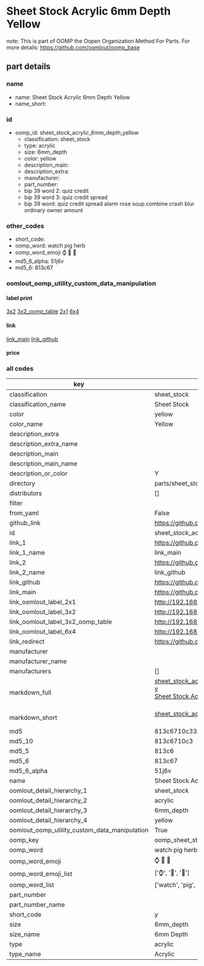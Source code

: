 # Sheet Stock Acrylic 6mm Depth Yellow  

note: This is part of OOMP the Oopen Organization Method For Parts. For more details: https://github.com/oomlout/oomp_base

##  part details
  







### name
* name: Sheet Stock Acrylic 6mm Depth Yellow
* name_short: 
### id
* oomp_id: sheet_stock_acrylic_6mm_depth_yellow
  * classification: sheet_stock
  * type: acrylic
  * size: 6mm_depth
  * color: yellow
  * description_main: 
  * description_extra: 
  * manufacturer: 
  * part_number: 
  * bip 39 word 2: quiz credit
  * bip 39 word 3: quiz credit spread
  * bip 39 word: quiz credit spread alarm rose soup combine crash blur ordinary owner amount

### other_codes
* short_code: 
* oomp_word: watch pig herb
* oomp_word_emoji :watch: :pig: :herb:
* md5_6_alpha: 51j6v
* md5_6: 813c67






### oomlout_oomp_utility_custom_data_manipulation
#### label print
[3x2](http://192.168.1.245:1112/?label=oomp%2051j6v)
[3x2_oomp_table](http://192.168.1.108:1112/?label=oomp%2051j6v)
[2x1](http://192.168.1.242:1112/?label=oomp%2051j6v)
[6x4](http://192.168.1.55:1112/?label=oomp%2051j6v)    

#### link

[link_main](https://github.com/oomlout/oomlout_oomp_version_1_messy/tree/main/parts/sheet_stock_acrylic_6mm_depth_yellow) [link_github](https://github.com/oomlout/oomlout_oomp_version_1_messy/tree/main/parts/sheet_stock_acrylic_6mm_depth_yellow)                             

#### price







### all codes 
| key | value |  
| --- | --- |  
| classification | sheet_stock |  
| classification_name | Sheet Stock |  
| color | yellow |  
| color_name | Yellow |  
| description_extra |  |  
| description_extra_name |  |  
| description_main |  |  
| description_main_name |  |  
| description_or_color | Y  |  
| directory | parts/sheet_stock_acrylic_6mm_depth_yellow |  
| distributors | [] |  
| filter |  |  
| from_yaml | False |  
| github_link | https://github.com/oomlout/oomlout_oomp_part_src/tree/main/parts/sheet_stock_acrylic_6mm_depth_yellow |  
| id | sheet_stock_acrylic_6mm_depth_yellow |  
| link_1 | https://github.com/oomlout/oomlout_oomp_version_1_messy/tree/main/parts/sheet_stock_acrylic_6mm_depth_yellow |  
| link_1_name | link_main |  
| link_2 | https://github.com/oomlout/oomlout_oomp_version_1_messy/tree/main/parts/sheet_stock_acrylic_6mm_depth_yellow |  
| link_2_name | link_github |  
| link_github | https://github.com/oomlout/oomlout_oomp_version_1_messy/tree/main/parts/sheet_stock_acrylic_6mm_depth_yellow |  
| link_main | https://github.com/oomlout/oomlout_oomp_version_1_messy/tree/main/parts/sheet_stock_acrylic_6mm_depth_yellow |  
| link_oomlout_label_2x1 | http://192.168.1.242:1112/?label=oomp%2051j6v |  
| link_oomlout_label_3x2 | http://192.168.1.245:1112/?label=oomp%2051j6v |  
| link_oomlout_label_3x2_oomp_table | http://192.168.1.108:1112/?label=oomp%2051j6v |  
| link_oomlout_label_6x4 | http://192.168.1.55:1112/?label=oomp%2051j6v |  
| link_redirect | https://github.com/oomlout/oomlout_oomp_version_1_messy/tree/main/parts/sheet_stock_acrylic_6mm_depth_yellow |  
| manufacturer |  |  
| manufacturer_name |  |  
| manufacturers | [] |  
| markdown_full | [sheet_stock_acrylic_6mm_depth_yellow](none)<br>[y](none)<br>[Sheet Stock Acrylic 6Mm Depth Yellow](none)<br><br> |  
| markdown_short | [sheet_stock_acrylic_6mm_depth_yellow](none)<br><br> |  
| md5 | 813c6710c33265bf3fde005da60cc57f |  
| md5_10 | 813c6710c3 |  
| md5_5 | 813c6 |  
| md5_6 | 813c67 |  
| md5_6_alpha | 51j6v |  
| name | Sheet Stock Acrylic 6mm Depth Yellow |  
| oomlout_detail_hierarchy_1 | sheet_stock |  
| oomlout_detail_hierarchy_2 | acrylic |  
| oomlout_detail_hierarchy_3 | 6mm_depth |  
| oomlout_detail_hierarchy_4 | yellow |  
| oomlout_oomp_utility_custom_data_manipulation | True |  
| oomp_key | oomp_sheet_stock_acrylic_6mm_depth_yellow |  
| oomp_word | watch pig herb |  
| oomp_word_emoji | :watch: :pig: :herb: |  
| oomp_word_emoji_list | [':watch:', ':pig:', ':herb:'] |  
| oomp_word_list | ['watch', 'pig', 'herb'] |  
| part_number |  |  
| part_number_name |  |  
| short_code | y |  
| size | 6mm_depth |  
| size_name | 6mm Depth |  
| type | acrylic |  
| type_name | Acrylic |  
